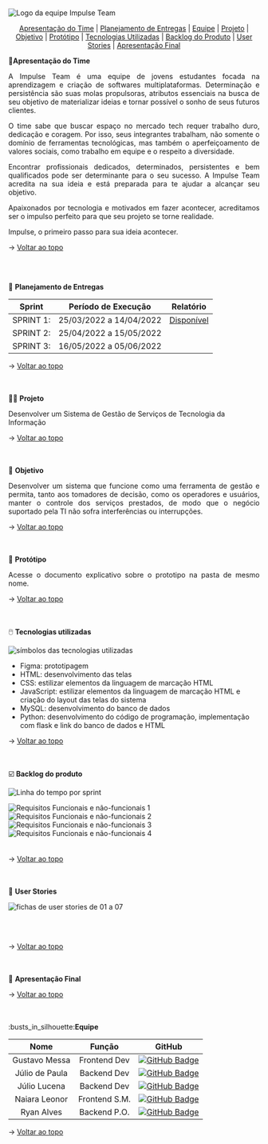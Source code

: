 <br id="topo">

![Logo da equipe Impulse Team](https://github.com/impulseteam/projeto-integrador-2022-1---FATEC-DSM/blob/main/imagens%20read.me/Impulse%20Team%20logo.png)

<p align="center">
    <a href="#apresentação">Apresentação do Time</a>       |
    <a href="#planejamento">Planejamento de Entregas</a>   |
    <a href="#equipe">Equipe</a>                           |  
    <a href="#projeto">Projeto</a>                         |  
    <a href="#objetivo">Objetivo</a>                       |  
    <a href="#prototipo">Protótipo</a>                     |  
    <a href="#tecnologias">Tecnologias Utilizadas</a>      |  
    <a href="#backlogdoproduto">Backlog do Produto</a>     |
    <a href="#userstories">User Stories</a>                |
    <a href="#apfinal">Apresentação Final</a>              

</p>

<span id="apresentação">

🎤<b>Apresentação do Time</b>
<p></p>
<p align="justify"> A Impulse Team é uma equipe de jovens estudantes focada na aprendizagem e criação de softwares multiplataformas. Determinação e persistência são suas molas propulsoras, atributos essenciais na busca de seu objetivo de materializar ideias e tornar possível o sonho de seus futuros clientes. </p>
<p align="justify"> O time sabe que buscar espaço no mercado tech requer trabalho duro, dedicação e coragem. Por isso, seus integrantes trabalham, não somente o domínio de ferramentas tecnológicas, mas também o aperfeiçoamento de valores sociais, como trabalho em equipe e o respeito a diversidade. </p> 
<p align="justify"> Encontrar profissionais dedicados, determinados, persistentes e bem qualificados pode ser determinante para o seu sucesso. A Impulse Team acredita na sua ideia e está preparada para te ajudar a alcançar seu objetivo. </p>
<p align="justify"> Apaixonados por tecnologia e motivados em fazer acontecer, acreditamos ser o impulso perfeito para que seu projeto se torne realidade. </p>
<p align="justify"> Impulse, o primeiro passo para sua ideia acontecer. </p>

→ [Voltar ao topo](#topo)
    
<br>    
    
</br>    
    
<span id="planejamento">

📑 <b>Planejamento de Entregas</b>
<p></p>

|  Sprint |  Período de Execução   |  Relatório  |
|:-------:|:----------------------:|:-----------:|
|SPRINT 1:| 25/03/2022 a 14/04/2022| [Disponível](https://github.com/impulseteam/projeto-integrador-2022-1---FATEC-DSM/tree/main/planejamento/sprint-1) |
|SPRINT 2:| 25/04/2022 a 15/05/2022|             |
|SPRINT 3:| 16/05/2022 a 05/06/2022|             |
    
→ [Voltar ao topo](#topo)

<br>    
    
</br>      

<span id="projeto">
👩‍💻 <b>Projeto</b> 
<p></p>
<p> Desenvolver um Sistema de Gestão de Serviços de Tecnologia da Informação </p>

→ [Voltar ao topo](#topo)

<br>    
    
</br>    

<span id="objetivo">
🎯 <b>Objetivo</b>
<p></p>
<p align="justify"> Desenvolver um sistema que funcione como uma ferramenta de gestão e permita, tanto aos tomadores de decisão, como os operadores e usuários, manter o controle dos serviços prestados, de modo que o negócio suportado pela TI não sofra interferências ou interrupções. </p>
    
→ [Voltar ao topo](#topo)

<br>
    
</br>    
  
<span id="prototipo">
📝 <b>Protótipo</b>
<p align="justify">Acesse o documento explicativo sobre o prototipo na pasta de mesmo nome. </p>

→ [Voltar ao topo](#topo)

<br>
    
</br>    
    
<span id="tecnologias">
🖱️ <b>Tecnologias utilizadas</b>
<p></p>
    
![símbolos das tecnologias utilizadas](https://github.com/impulseteam/projeto-integrador-2022-1---FATEC-DSM/blob/main/imagens%20read.me/simbolos%20tecnologias%20utilizadas%20-%20Impulse%20Team%20-%202022-1.png)
    
* Figma: prototipagem
* HTML: desenvolvimento das telas
* CSS: estilizar elementos da linguagem de marcação HTML 
* JavaScript: estilizar elementos da linguagem de marcação HTML e criação do layout das telas do sistema
* MySQL: desenvolvimento do banco de dados
* Python: desenvolvimento do código de programação, implementação com flask e link do banco de dados e HTML
    
→ [Voltar ao topo](#topo)

<br>
    
</br>    

<span id="backlogdoproduto">
☑️ <b>Backlog do produto</b>
<p></p>
    
![Linha do tempo por sprint](https://github.com/impulseteam/projeto-integrador-2022-1---FATEC-DSM/blob/main/imagens%20read.me/Linha%20do%20tempo%20por%20sprint%20-%20backlog%20do%20produto%20-%20Impulse%20Team%20-%202022-1.png)    
    
![Requisitos Funcionais e não-funcionais 1](https://github.com/impulseteam/projeto-integrador-2022-1---FATEC-DSM/blob/main/imagens%20read.me/RFs%201%20-%20Impulse%20Team%20-%202022-1.png)
![Requisitos Funcionais e não-funcionais 2](https://github.com/impulseteam/projeto-integrador-2022-1---FATEC-DSM/blob/main/imagens%20read.me/RFs%202%20-%20Impulse%20Team%20-%202022-1.png)
![Requisitos Funcionais e não-funcionais 3](https://github.com/impulseteam/projeto-integrador-2022-1---FATEC-DSM/blob/main/imagens%20read.me/RFs%203%20-%20Impulse%20Team%20-%202022-1.png)
![Requisitos Funcionais e não-funcionais 4](https://github.com/impulseteam/projeto-integrador-2022-1---FATEC-DSM/blob/main/imagens%20read.me/RFs%204%20-%20Impulse%20Team%20-%202022-1.png)
<br>
</br>    
→ [Voltar ao topo](#topo)  

<br>    

</br>    
    
<span id="userstories">    
📱 <b>User Stories</b>
<p></p>
    
![fichas de user stories de 01 a 07](https://github.com/impulseteam/projeto-integrador-2022-1---FATEC-DSM/blob/main/imagens%20read.me/User%20stories%20-%20Impulse%20Team%20-%202022-1.png)

<br>
</br>

→ [Voltar ao topo](#topo)

<br>

</br>    

<span id="apfinal">
🏁 <b>Apresentação Final</b>
<p></p>
    
→ [Voltar ao topo](#topo)

<br>    

</br>    

<span id="equipe">
:busts_in_silhouette:<b>Equipe</b>
<p></p> 

|       Nome       |     Função     |      GitHub
|:----------------:|:--------------:|:-------------------------------------------------------------------:|
|   Gustavo Messa  | Frontend  Dev  | [![GitHub Badge](https://github.com/impulseteam/projeto-integrador-2022-1---FATEC-DSM/blob/main/imagens%20read.me/github_icon.png)](https://github.com/gmessa)       |
|   Júlio de Paula | Backend   Dev  | [![GitHub Badge](https://github.com/impulseteam/projeto-integrador-2022-1---FATEC-DSM/blob/main/imagens%20read.me/github_icon.png)](https://github.com/JulioPm142)   |
|   Júlio Lucena   | Backend   Dev  | [![GitHub Badge](https://github.com/impulseteam/projeto-integrador-2022-1---FATEC-DSM/blob/main/imagens%20read.me/github_icon.png)](https://github.com/JulioL2001)   |
|   Naiara Leonor  | Frontend  S.M. | [![GitHub Badge](https://github.com/impulseteam/projeto-integrador-2022-1---FATEC-DSM/blob/main/imagens%20read.me/github_icon.png)](https://github.com/nai-leonor)   |
|   Ryan Alves     | Backend   P.O. | [![GitHub Badge](https://github.com/impulseteam/projeto-integrador-2022-1---FATEC-DSM/blob/main/imagens%20read.me/github_icon.png)](https://github.com/XLryan246)    |

→ [Voltar ao topo](#topo)
    
